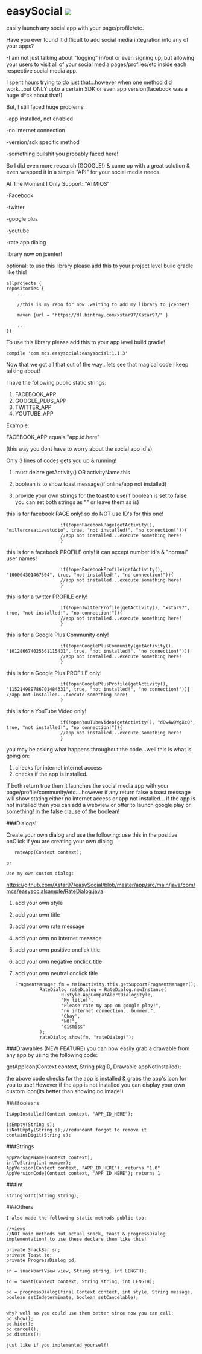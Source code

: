 # easySocial <a href='https://bintray.com/xstar97/Xstar97/easysocial/_latestVersion'><img src='https://api.bintray.com/packages/xstar97/Xstar97/easysocial/images/download.svg'></a>

easily launch any social app with your page/profile/etc.


Have you ever found it difficult to add social media integration into any of your apps?

-I am not just talking about "logging" in/out or even signing up, but allowing your users to visit all of your social media pages/profiles/etc inside each respective social media app.

I spent hours trying to do just that...however when one method did work...but ONLY upto a certain SDK or even app version(facebook was a huge d*ck about that!)

But, I still faced huge problems:

-app installed, not enabled

-no internet connection

-version/sdk specific method

-something bullshit you probably faced here!

So I did even more research (GOOGLE!) & came up with a great solution & even wrapped it in a simple "API" for your social media needs.

At The Moment I Only Support: "ATMIOS"

-Facebook

-twitter

-google plus

-youtube

-rate app dialog

library now on jcenter!

optional: to use this library please add this to your project level build gradle like this!
    
    allprojects {
    repositories {
        ...
        
        //this is my repo for now..waiting to add my library to jcenter!
        
        maven {url = "https://dl.bintray.com/xstar97/Xstar97/" }
        
        ...
    }}

To use this library please add this to your app level build gradle!
      
    compile 'com.mcs.easysocial:easysocial:1.1.3'

Now that we got all that out of the way...lets see that magical code I keep talking about!

I have the following public static strings:

1. FACEBOOK_APP
2. GOOGLE_PLUS_APP
3. TWITTER_APP
4. YOUTUBE_APP


Example:

FACEBOOK_APP equals "app.id.here"

(this way you dont have to worry about the social app id's)

Only 3 lines of codes gets you up & running!

1. must delare getActivity() OR activityName.this

2. boolean is to show toast message(if online/app not installed)

3. provide your own strings for the toast to use(if boolean is set to false you can set both strings as "" or leave them as is)


this is for facebook PAGE only! so do NOT use ID's for this one!
    
                        if(!openFacebookPage(getActivity(), "millercreativestudio", true, "not installed!", "no connection!")){
                        //app not installed...execute something here!
                        }
                        
this is for a facebook PROFILE only! it can accept number id's & "normal" user names!

                        if(!openFacebookProfile(getActivity(), "100004301467504", true, "not installed!", "no connection!")){
                        //app not installed...execute something here!
                        }
                        
this is for a twitter PROFILE only!

                        if(!openTwitterProfile(getActivity(), "xstar97", true, "not installed!", "no connection!")){
                        //app not installed...execute something here!
                        }
                        
this is for a Google Plus Community only!
                        
                        if(!openGooglePlusCommunity(getActivity(), "101286674025561115431", true, "not installed!", "no connection!")){
                        //app not installed...execute something here!
                        }

this is for a Google Plus PROFILE only!

                        if(!openGooglePlusProfile(getActivity(), "115214989786701484331", true, "not installed!", "no connection!")){                           //app not installed...execute something here!
                        }

this is for a YouTube Video only!

                        if(!openYouTubeVideo(getActivity(), "dQw4w9WgXcQ", true, "not installed!", "no connection!")){
                        //app not installed...execute something here!
                        }
                        
you may be asking what happens throughout the code...well this is what is going on:

1. checks for internet internet access
2. checks if the app is installed. 

If both return true then it launches the social media app with your page/profile/community/etc....however if any return false a toast message will show stating either no internet access or app not installed...
if the app is not installed then you can add a webview or offer to launch google play or something! in the false clause of the boolean!

###Dialogs!

   Create your own dialog and use the following: use this in the positive onClick if you are creating your own dialog
    
       rateApp(Context context);

    or

    Use my own custom dialog:
    
https://github.com/Xstar97/easySocial/blob/master/app/src/main/java/com/mcs/easysocialsample/RateDialog.java
   
1. add your own style
2. add your own title
3. add your own rate message
4. add your own no internet message
5. add your own positive onclick title
6. add your own negative onclick title
7. add your own neutral onclick title


       FragmentManager fm = MainActivity.this.getSupportFragmentManager();
                RateDialog rateDialog = RateDialog.newInstance(
                        R.style.AppCompatAlertDialogStyle,
                        "My title!",
                        "Please rate my app on google play!",
                        "no internet connection...bummer.",
                        "Okay",
                        "NO!",
                        "dismiss"
                );
                rateDialog.show(fm, "rateDialog!");
                
###Drawables (NEW FEATURE)
you can now easily grab a drawable from any app by using the following code:

getAppIcon(Context context, String pkgID, Drawable appNotInstalled);

the above code checks for the app is installed & grabs the app's icon for you to use!
However if the app is not installed you can display your own custom icon(its better than showing no image!)

###Booleans

    IsAppInstalled(Context context, "APP_ID_HERE");

    isEmpty(String s);
    isNotEmpty(String s);//redundant forgot to remove it
    containsDigit(String s);

###Strings

    appPackageName(Context context);
    intToString(int number);
    AppVersion(Context context, "APP_ID_HERE"); returns "1.0"
    AppVersionCode(Context context, "APP_ID_HERE"); returns 1

###Int

    stringToInt(String string);

###Others

    I also made the following static methods public too:
    
    //views
    //NOT void methods but actual snack, toast & progressDialog implementation! to use these declare them like this!

    private SnackBar sn;
    private Toast to;
    private ProgressDialog pd;

    sn = snackbar(View view, String string, int LENGTH);

    to = toast(Context context, String string, int LENGTH);

    pd = progressDialog(final Context context, int style, String message, boolean setIndeterminate, boolean setCancelable);


    why? well so you could use them better since now you can call:
    pd.show();
    pd.hide();
    pd.cancel();
    pd.dismiss();
    
    just like if you implemented yourself!
